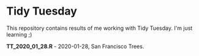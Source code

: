 # Tidy Tuesday

This repository contains results of me working with Tidy Tuesday.
I'm just learning ;)

**TT_2020_01_28.R** - 2020-01-28, San Francisco Trees.